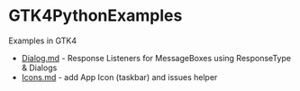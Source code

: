 # GTK4PythonExamples
Examples in GTK4
- [Dialog.md](Dialog.md) - Response Listeners for MessageBoxes using ResponseType & Dialogs
- [Icons.md](Icons.md) - add App Icon (taskbar) and issues helper
